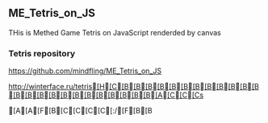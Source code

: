 ## ME_Tetris_on_JS
THis is Methed Game Tetris on JavaScript renderded by canvas

### Tetris repository
https://github.com/mindfling/ME_Tetris_on_JS

http://winterface.ru/tetris[H[C[B[B[B[B[B[B[B[B[B[B[B[B[B[B[B[B[B[B[B[B[B[B[B[B[A[C[C[Cs

[A[A[F[B[C[C[C[C[:/[F[B[B
